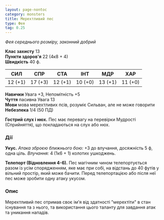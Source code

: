 ```yaml
---
layout: page-nontoc
category: monsters
title: Мерехтливий пес
type: Фея
tag: 0.25
---
```


_Фея середнього розміру, законний добрий_  

**Клас захисту** 13    
**Пункти здоров'я** 22 (4к8 + 4)    
**Швидкість** 40 ф.  

| СИЛ     | СПР     | СТА     | ІНТ     | МДР     | ХАР     |
| ------- | ------- | ------- | ------- | ------- | ------- |
| 12 (+1) | 17 (+3) | 12 (+1) | 10 (+0) | 13 (+1) | 11 (+0) |

**Навички** Увага +3, Непомітність +5    
**Чуття** пасивна Увага 13    
**Мови** мова мерехтливих псів, розуміє Сильван, але не може говорити    
**Небезпека** 1/4 (50 ПД)  

**Гострий слух і нюх.** Пес має перевагу на перевірки Мудрості (Сприйняття), що покладаються на слух або нюх.  

### Дії
**Укус.** _Атака зброєю ближнього бою:_ +3 до влучання, досяжність 5 ф, одна ціль. _Влучання:_ 4 (1к6 + 1) колотих ушкоджень.    

**Телепорт (Відновлення 4-6).** Пес магічним чином телепортується разом із усім спорядженням, яке має при собі, на відстань до 40 футів у вільний простір, який може бачити. Перед телепортацією або після неї пес може зробити одну атаку укусом.

### Опис
Мерехтливий пес отримав своє ім'я від здатності "мерехтіти" в стан існування та з нього, та використання цього таланту для завдання атак та уникання нападів.
